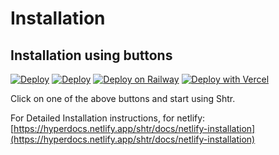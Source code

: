 # Installation

## Installation using buttons

[![Deploy](https://www.netlify.com/img/deploy/button.svg)](https://app.netlify.com/start/deploy?repository=https://github.com/projectashik/shtr)
[![Deploy](https://www.herokucdn.com/deploy/button.svg)](https://heroku.com/deploy?template=https://github.com/projectashik/shtr)
[![Deploy on Railway](https://railway.app/button.svg)](https://railway.app/new/template?template=https%3A%2F%2Fgithub.com%2Fprojectashik%2Fshtr&plugins=postgresql&referralCode=dZNXiZ)
[![Deploy with Vercel](https://vercel.com/button)](https://vercel.com/new/clone?repository-url=https%3A%2F%2Fgithub.com%2Fprojectashik%2Fshtr&env=DATABASE_URL,HASH_SALT)

Click on one of the above buttons and start using Shtr.

For Detailed Installation instructions,
for netlify: [https://hyperdocs.netlify.app/shtr/docs/netlify-installation](https://hyperdocs.netlify.app/shtr/docs/netlify-installation)
